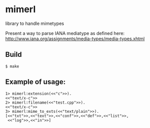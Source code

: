 mimerl
=====

library to handle mimetypes

Present a way to parse IANA mediatype as defined here:
http://www.iana.org/assignments/media-types/media-types.xhtml


Build
-----

    $ make

Example of usage:
-----------------

    1> mimerl:extension(<<"c">>).
    <<"text/x-c">>
    2> mimerl:filename(<<"test.cpp">>).
    <<"text/x-c">>
    3> mimerl:mime_to_exts(<<"text/plain">>).
    [<<"txt">>,<<"text">>,<<"conf">>,<<"def">>,<<"list">>,
     <<"log">>,<<"in">>]
